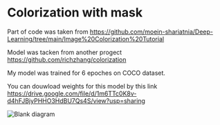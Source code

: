 # Colorization with mask

Part of code was taken from 
https://github.com/moein-shariatnia/Deep-Learning/tree/main/Image%20Colorization%20Tutorial 

Model was tacken from another progect 
https://github.com/richzhang/colorization 

My model was trained for 6 epoches on COCO dataset.

You can douwload weights for this model by this link 
https://drive.google.com/file/d/1m6TTc0K8v-d4hFJBjyPHHO3HdBU7Qs4S/view?usp=sharing 


![Blank diagram](https://user-images.githubusercontent.com/82718432/146434916-dbefd8d5-d83d-4f01-8a9a-f7df2f9803e1.jpeg)
